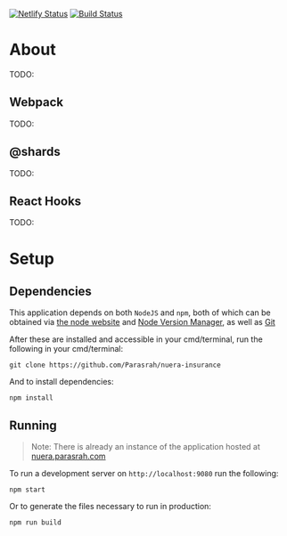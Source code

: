[![Netlify Status](https://api.netlify.com/api/v1/badges/25359bc9-7bb7-47a4-9c07-8662544220c5/deploy-status)](https://app.netlify.com/sites/agitated-feynman-9da556/deploys)
[![Build Status](https://travis-ci.com/Parasrah/nuera-insurance.svg?branch=master)](https://travis-ci.com/Parasrah/nuera-insurance)

# About

TODO:

## Webpack

TODO:

## @shards

TODO:

## React Hooks

TODO:

# Setup

## Dependencies

This application depends on both `NodeJS` and `npm`, both of which can be obtained via [the node website](https://nodejs.org) and [Node Version Manager](https://github.com/nvm-sh/nvm), as well as [Git](https://git-scm.com/)

After these are installed and accessible in your cmd/terminal, run the following in your cmd/terminal:

```
git clone https://github.com/Parasrah/nuera-insurance
```

And to install dependencies:

```
npm install
```


## Running

> Note: There is already an instance of the application hosted at [nuera.parasrah.com](https://nuera.parasrah.com)

To run a development server on `http://localhost:9080` run the following:

```
npm start
```

Or to generate the files necessary to run in production:

```
npm run build
```
